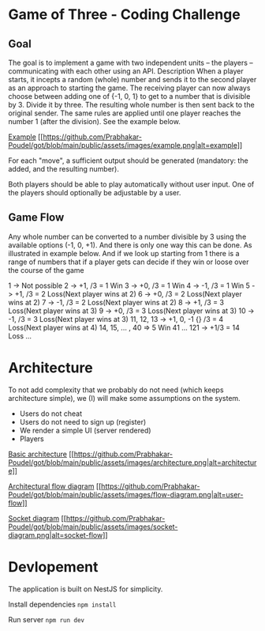 # Game of Three - Coding Challenge

## Goal
The goal is to implement a game with two independent units – the players –
communicating with each other using an API.
Description
When a player starts, it incepts a random (whole) number and sends it to the second
player as an approach to starting the game.
The receiving player can now always choose between adding one of {-1, 0, 1} to get
to a number that is divisible by 3. Divide it by three. The resulting whole number is
then sent back to the original sender.
The same rules are applied until one player reaches the number 1 (after the division).
See the example below.

[Example](https://github.com/Prabhakar-Poudel/got/blob/main/public/assets/images/example.png)
[[https://github.com/Prabhakar-Poudel/got/blob/main/public/assets/images/example.png|alt=example]]

For each "move", a sufficient output should be generated (mandatory: the added, and
the resulting number).

Both players should be able to play automatically without user input. One of the players
should optionally be adjustable by a user.

## Game Flow
Any whole number can be converted to a number divisible by 3 using the available options (-1, 0, +1).
And there is only one way this can be done. As illustrated in example below. And if we look up starting from 1 there
is a range of numbers that if a player gets can decide if they win or loose over the course of the game

1 -> Not possible
2 -> +1, /3 = 1 Win
3 -> +0, /3 = 1 Win
4 -> -1, /3 = 1 Win
5 -> +1, /3 = 2 Loss(Next player wins at 2)
6 -> +0, /3 = 2 Loss(Next player wins at 2)
7 -> -1, /3 = 2 Loss(Next player wins at 2)
8 -> +1, /3 = 3 Loss(Next player wins at 3)
9 -> +0, /3 = 3 Loss(Next player wins at 3)
10 -> -1, /3 = 3 Loss(Next player wins at 3)
11, 12, 13 -> +1, 0, -1 {} /3 = 4 Loss(Next player wins at 4)
14, 15, ... , 40 => 5 Win
41 ... 121 -> +1/3 = 14 Loss
...

# Architecture

To not add complexity that we probably do not need (which keeps architecture simple), we (I) will make some assumptions on the system.
- Users do not cheat
- Users do not need to sign up (register)
- We render a simple UI (server rendered)
- Players


[Basic architecture](https://github.com/Prabhakar-Poudel/got/blob/main/public/assets/images/architecture.png)
[[https://github.com/Prabhakar-Poudel/got/blob/main/public/assets/images/architecture.png|alt=architecture]]



[Architectural flow diagram](https://github.com/Prabhakar-Poudel/got/blob/main/public/assets/images/flow-diagram.png)
[[https://github.com/Prabhakar-Poudel/got/blob/main/public/assets/images/flow-diagram.png|alt=user-flow]]



[Socket diagram](https://github.com/Prabhakar-Poudel/got/blob/main/public/assets/images/socket-diagram.png)
[[https://github.com/Prabhakar-Poudel/got/blob/main/public/assets/images/socket-diagram.png|alt=socket-flow]]

# Devlopement

The application is built on NestJS for simplicity.

Install dependencies
`npm install`

Run server
`npm run dev`
